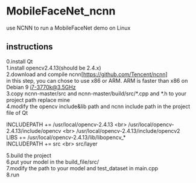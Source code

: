 # MobileFaceNet_ncnn
use NCNN to run a MobileFaceNet demo on Linux

## instructions
0.install Qt<br>
1.install opencv2.4.13(should be 2.4.x)<br>
2.download and compile ncnn[https://github.com/Tencent/ncnn]<br>
  in this step, you can chose to use x86 or ARM. ARM is faster than x86 on Debian 9 i7-3770k@3.5GHz<br>
3.copy ncnn-master/src and ncnn-master/build/src/*.cpp and *.h to your project path replace mine<br>
4.modify the opencv include&lib path and ncnn include path in the project file of Qt<br>

INCLUDEPATH += /usr/local/opencv-2.4.13 \<br>
                /usr/local/opencv-2.4.13/include/opencv \<br>
                /usr/local/opencv-2.4.13/include/opencv2<br>
LIBS += /usr/local/opencv-2.4.13/lib/libopencv_*<br>
INCLUDEPATH += src \<br>
                src/layer<br>

5.build the project<br>
6.put your model in the build_file/src/<br>
7.modify the path to your model and test_dataset in main.cpp<br>
8.run<br>
